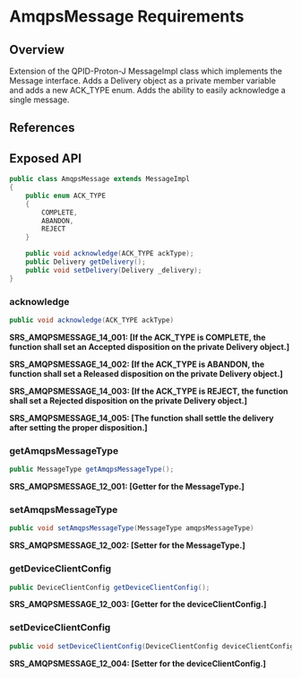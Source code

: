 # AmqpsMessage Requirements

## Overview

Extension of the QPID-Proton-J MessageImpl class which implements the Message interface. Adds a Delivery object as a private member variable and adds a new ACK_TYPE enum. Adds the ability to easily acknowledge a single message.

## References

## Exposed API

```java
public class AmqpsMessage extends MessageImpl
{
	public enum ACK_TYPE
	{
		COMPLETE,
		ABANDON,
		REJECT
	}

	public void acknowledge(ACK_TYPE ackType);
	public Delivery getDelivery();
	public void setDelivery(Delivery _delivery);
}
```

### acknowledge

```java
public void acknowledge(ACK_TYPE ackType)
```

**SRS_AMQPSMESSAGE_14_001: [**If the ACK_TYPE is COMPLETE, the function shall set an Accepted disposition on the private Delivery object.**]**

**SRS_AMQPSMESSAGE_14_002: [**If the ACK_TYPE is ABANDON, the function shall set a Released disposition on the private Delivery object.**]**

**SRS_AMQPSMESSAGE_14_003: [**If the ACK_TYPE is REJECT, the function shall set a Rejected disposition on the private Delivery object.**]**

**SRS_AMQPSMESSAGE_14_005: [**The function shall settle the delivery after setting the proper disposition.**]**


### getAmqpsMessageType

```java
public MessageType getAmqpsMessageType();
```

**SRS_AMQPSMESSAGE_12_001: [**Getter for the MessageType.**]**

### setAmqpsMessageType

```java
public void setAmqpsMessageType(MessageType amqpsMessageType)
```

**SRS_AMQPSMESSAGE_12_002: [**Setter for the MessageType.**]**

### getDeviceClientConfig

```java
public DeviceClientConfig getDeviceClientConfig();
```

**SRS_AMQPSMESSAGE_12_003: [**Getter for the deviceClientConfig.**]**

### setDeviceClientConfig

```java
public void setDeviceClientConfig(DeviceClientConfig deviceClientConfig);
```

**SRS_AMQPSMESSAGE_12_004: [**Setter for the deviceClientConfig.**]**